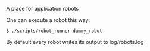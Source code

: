 A place for application robots

One can execute a robot this way:

    $ ./scripts/robot_runner dummy_robot

By default every robot writes its output to log/robots.log
